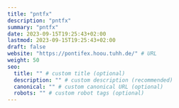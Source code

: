 ```yaml
---
title: "pntfx"
description: "pntfx"
summary: "pntfx"
date: 2023-09-15T19:25:43+02:00
lastmod: 2023-09-15T19:25:43+02:00
draft: false
website: "https://pontifex.hoou.tuhh.de/" # URL
weight: 50
seo:
  title: "" # custom title (optional)
  description: "" # custom description (recommended)
  canonical: "" # custom canonical URL (optional)
  robots: "" # custom robot tags (optional)
---
```


